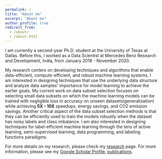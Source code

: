 ```yaml
---
permalink: /
title: "About me"
excerpt: "About me"
author_profile: true
redirect_from: 
  - /about/
  - /about.html
---
```


I am currently a second-year Ph.D. student at the University of Texas at Dallas. Before this, I worked as a Data Scientist at Mercedes Benz Research and Development, India, from January 2018 - November 2020.

My research centers on developing techniques and algorithms that enable data-efficient, compute-efficient, and robust machine learning systems. I am interested in designing techniques that use the underlying data structure and analyze data samples' importance for model learning to achieve the earlier goals. My current work on data subset selection focuses on selecting small data subsets on which the machine learning models can be trained with negligible loss in accuracy on unseen datasets(generalization) while achieving **5X - 10X** speedups, energy savings, and CO2 emission savings. Another critical aspect of the data subset selection methods is that they can be efficiently used to train the models robustly when the dataset has noisy labels and class imbalance. I am also interested in designing techniques for label-efficient machine learning through the lens of active learning, semi-supervised learning, data programming, and labeling functions paradigms.

For more details on my research, please check my [research](/research) page. For more information, please see my [Google Scholar Profile](https://scholar.google.com/citations?hl=en&tzom=300&user=Es7o_GIAAAAJ), [publications](/publications).